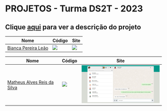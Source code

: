 # PROJETOS - Turma DS2T - 2023

## Clique [aqui](https://github.com/fernandoleonid/one-page-2022) para ver a descrição do projeto

| Nome          | Código                        | Site                              |
| --------------| ------------------------------|-----------------------------------|
| [Bianca Pereira Leão](https://github.com/leaobia)   | [![](https://skillicons.dev/icons?i=js)](./bianca_pereira_le%C3%A3o/) | [<img src="./bianca_pereira_leão/img/Capturar.PNG" width="300">](https://fernandoleonid.github.io/whatsApp-senai-1-2023/ds2t/bianca_pereira_le%C3%A3o/)|

| Nome          | Código                        | Site                              |
| --------------| ------------------------------|-----------------------------------|
| [Matheus Alves Reis da Silva](https://github.com/MatheusAlves099)   | [![](https://skillicons.dev/icons?i=js)](./matheus_alves_reis_da_silva/) | [<img src="./matheus_alves_reis_da_silva/img/screenshot_readme.JPG" width="300">](https://fernandoleonid.github.io/whatsApp-senai-1-2023/ds2t/matheus_alves_reis_da_silva/)|